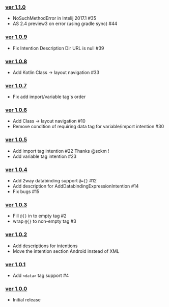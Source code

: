 ### [ver 1.1.0](https://github.com/shiraji/databinding-support/releases/tag/1.1.0)

* NoSuchMethodError in Intelij 2017.1 #35
* AS 2.4 preview3 on error (using gradle sync) #44

### [ver 1.0.9](https://github.com/shiraji/databinding-support/releases/tag/1.0.9)

* Fix Intention Description Dir URL is null #39

### [ver 1.0.8](https://github.com/shiraji/databinding-support/releases/tag/1.0.8)

* Add Kotlin Class -> layout navigation #33

### [ver 1.0.7](https://github.com/shiraji/databinding-support/releases/tag/1.0.7)

* Fix add import/variable tag's order

### [ver 1.0.6](https://github.com/shiraji/databinding-support/releases/tag/1.0.6)

* Add Class -> layout navigation #10
* Remove condition of requiring data tag for variable/import intention #30

### [ver 1.0.5](https://github.com/shiraji/databinding-support/releases/tag/1.0.5)

* Add import tag intention #22 Thanks @sckm !
* Add variable tag intention #23

### [ver 1.0.4](https://github.com/shiraji/databinding-support/releases/tag/1.0.4)

* Add 2way databinding support `@={}` #12
* Add description for AddDatabindingExpressionIntention #14
* Fix bugs #15

### [ver 1.0.3](https://github.com/shiraji/databinding-support/releases/tag/1.0.3)

* Fill `@{}` in to empty tag #2
* wrap `@{}` to non-empty tag #3

### [ver 1.0.2](https://github.com/shiraji/databinding-support/releases/tag/1.0.2)

* Add descriptions for intentions
* Move the intention section Android instead of XML

### [ver 1.0.1](https://github.com/shiraji/databinding-support/releases/tag/1.0.1)

* Add `<data>` tag support #4

### [ver 1.0.0](https://github.com/shiraji/databinding-support/releases/tag/1.0.0)

* Initial release
